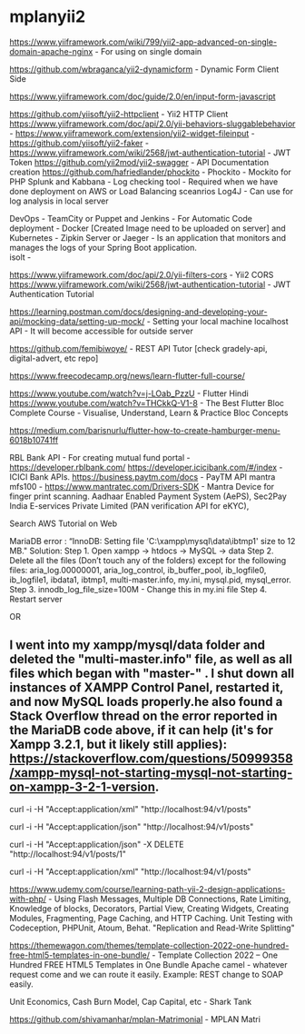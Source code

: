 # mplanyii2

https://www.yiiframework.com/wiki/799/yii2-app-advanced-on-single-domain-apache-nginx - For using on single domain

https://github.com/wbraganca/yii2-dynamicform - Dynamic Form Client Side

https://www.yiiframework.com/doc/guide/2.0/en/input-form-javascript 

https://github.com/yiisoft/yii2-httpclient - Yii2 HTTP Client
https://www.yiiframework.com/doc/api/2.0/yii-behaviors-sluggablebehavior - 
https://www.yiiframework.com/extension/yii2-widget-fileinput - 
https://github.com/yiisoft/yii2-faker - 
https://www.yiiframework.com/wiki/2568/jwt-authentication-tutorial - JWT Token
https://github.com/yii2mod/yii2-swagger - API Documentation creation
https://github.com/hafriedlander/phockito - Phockito - Mockito for PHP
Splunk and Kabbana - Log checking tool - Required when we have done deployment on AWS or Load Balancing sceanrios
Log4J - Can use for log analysis in local server
 
DevOps - TeamCity or Puppet and Jenkins - For Automatic Code deployment -
Docker [Created Image need to be uploaded on server] and Kubernetes - 
Zipkin Server or Jaeger - Is an application that monitors and manages the logs of your Spring Boot application.  
isolt - 

https://www.yiiframework.com/doc/api/2.0/yii-filters-cors - Yii2 CORS
https://www.yiiframework.com/wiki/2568/jwt-authentication-tutorial - JWT Authentication Tutorial

https://learning.postman.com/docs/designing-and-developing-your-api/mocking-data/setting-up-mock/ - Setting your local machine localhost API - It will become accessible for outside server

https://github.com/femibiwoye/ - REST API Tutor [check gradely-api, digital-advert, etc repo]

https://www.freecodecamp.org/news/learn-flutter-full-course/

https://www.youtube.com/watch?v=j-LOab_PzzU - Flutter Hindi
https://www.youtube.com/watch?v=THCkkQ-V1-8 - The Best Flutter Bloc Complete Course - Visualise, Understand, Learn & Practice Bloc Concepts

https://medium.com/barisnurlu/flutter-how-to-create-hamburger-menu-6018b10741ff

RBL Bank API - For creating mutual fund portal - https://developer.rblbank.com/
https://developer.icicibank.com/#/index - ICICI Bank APIs.
https://business.paytm.com/docs - PayTM API
mantra mfs100 - https://www.mantratec.com/Drivers-SDK - Mantra Device for finger print scanning.
Aadhaar Enabled Payment System (AePS), Sec2Pay India E-services Private Limited (PAN verification API for eKYC), 

Search AWS Tutorial on Web

MariaDB error : “InnoDB: Setting file 'C:\xampp\mysql\data\ibtmp1' size to 12 MB."
Solution: 
Step 1. Open xampp -> htdocs -> MySQL -> data
Step 2. Delete all the files (Don’t touch any of the folders) except for
the following files: aria_log.00000001, aria_log_control,
ib_buffer_pool, ib_logfile0, ib_logfile1, ibdata1, ibtmp1,
multi-master.info, my.ini, mysql.pid, mysql_error.
Step 3. innodb_log_file_size=100M - Change this in my.ini file
Step 4. Restart server

OR

I went into my xampp/mysql/data folder and deleted the "multi-master.info" file, as well as all files which began with "master-" . I shut down all instances of XAMPP Control Panel, restarted it, and now MySQL loads properly.he also found a Stack Overflow thread on the error reported in the MariaDB code above, if it can help (it's for Xampp 3.2.1, but it likely still applies): https://stackoverflow.com/questions/50999358/xampp-mysql-not-starting-mysql-not-starting-on-xampp-3-2-1-version.
------------------------------------------------------------------------------------------------------------------------------------------------------------------
curl -i -H "Accept:application/xml" "http://localhost:94/v1/posts"

curl -i -H "Accept:application/json" "http://localhost:94/v1/posts"

curl -i -H "Accept:application/json" -X DELETE "http://localhost:94/v1/posts/1"

curl -i -H "Accept:application/xml" "http://localhost:94/v1/posts"

https://www.udemy.com/course/learning-path-yii-2-design-applications-with-php/ - Using Flash Messages, Multiple DB Connections, Rate Limiting,  Knowledge of blocks, Decorators, Partial View, Creating Widgets, Creating Modules, Fragmenting, Page Caching, and HTTP Caching. Unit Testing with Codeception, PHPUnit, Atoum, Behat. "Replication and Read-Write Splitting"

https://themewagon.com/themes/template-collection-2022-one-hundred-free-html5-templates-in-one-bundle/ - Template Collection 2022 – One Hundred FREE HTML5 Templates in One Bundle
Apache camel - whatever request come and we can route it easily. Example: REST change to SOAP easily.

Unit Economics, Cash Burn Model, Cap Capital, etc - Shark Tank

https://github.com/shivamanhar/mplan-Matrimonial - MPLAN Matri
